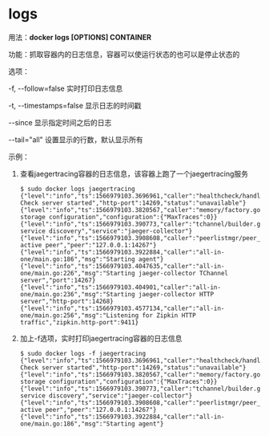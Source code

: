 # logs<a name="ZH-CN_TOPIC_0184808247"></a>

用法：**docker logs \[OPTIONS\] CONTAINER**

功能：抓取容器内的日志信息，容器可以使运行状态的也可以是停止状态的

选项：

-f, --follow=false        实时打印日志信息

-t, --timestamps=false     显示日志的时间戳

--since     显示指定时间之后的日志

--tail="all"              设置显示的行数，默认显示所有

示例：

1.  查看jaegertracing容器的日志信息，该容器上跑了一个jaegertracing服务

    ```
    $ sudo docker logs jaegertracing
    {"level":"info","ts":1566979103.3696961,"caller":"healthcheck/handler.go:99","msg":"Health Check server started","http-port":14269,"status":"unavailable"}
    {"level":"info","ts":1566979103.3820567,"caller":"memory/factory.go:55","msg":"Memory storage configuration","configuration":{"MaxTraces":0}}
    {"level":"info","ts":1566979103.390773,"caller":"tchannel/builder.go:94","msg":"Enabling service discovery","service":"jaeger-collector"}
    {"level":"info","ts":1566979103.3908608,"caller":"peerlistmgr/peer_list_mgr.go:111","msg":"Registering active peer","peer":"127.0.0.1:14267"}
    {"level":"info","ts":1566979103.3922884,"caller":"all-in-one/main.go:186","msg":"Starting agent"}
    {"level":"info","ts":1566979103.4047635,"caller":"all-in-one/main.go:226","msg":"Starting jaeger-collector TChannel server","port":14267}
    {"level":"info","ts":1566979103.404901,"caller":"all-in-one/main.go:236","msg":"Starting jaeger-collector HTTP server","http-port":14268}
    {"level":"info","ts":1566979103.4577134,"caller":"all-in-one/main.go:256","msg":"Listening for Zipkin HTTP traffic","zipkin.http-port":9411}
    ```

2.  加上-f选项，实时打印jaegertracing容器的日志信息

    ```
    $ sudo docker logs -f jaegertracing
    {"level":"info","ts":1566979103.3696961,"caller":"healthcheck/handler.go:99","msg":"Health Check server started","http-port":14269,"status":"unavailable"}
    {"level":"info","ts":1566979103.3820567,"caller":"memory/factory.go:55","msg":"Memory storage configuration","configuration":{"MaxTraces":0}}
    {"level":"info","ts":1566979103.390773,"caller":"tchannel/builder.go:94","msg":"Enabling service discovery","service":"jaeger-collector"}
    {"level":"info","ts":1566979103.3908608,"caller":"peerlistmgr/peer_list_mgr.go:111","msg":"Registering active peer","peer":"127.0.0.1:14267"}
    {"level":"info","ts":1566979103.3922884,"caller":"all-in-one/main.go:186","msg":"Starting agent"}
    ```



